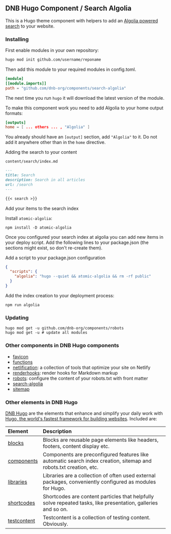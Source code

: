 ## DNB Hugo Component / Search Algolia

This is a Hugo theme component with helpers to add an [Algolia powered search](https://www.algolia.com/) to your website.

### Installing

First enable modules in your own repository:

```bash
hugo mod init github.com/username/reponame
```

Then add this module to your required modules in config.toml.

```toml
[module]
[[module.imports]]
path = "github.com/dnb-org/components/search-algolia"
```

The next time you run `hugo` it will download the latest version of the module.

To make this component work you need to add Algolia to your home output formats:

```toml
[outputs]
home = [ ... others ... , "Algolia" ]
```

You already should have an `[output]` section, add `"Algolia"` to it. Do not add it anywhere other than in the `home` directive.

Adding the search to your content

`content/search/index.md`

```markdown
---
title: Search
description: Search in all articles
url: /search
---

{{< search >}}
```

Add your items to the search index

Install `atomic-algolia`:

```shell
npm install -D atomic-algolia
```

Once you configured your search index at algolia you can add new items in your deploy script. Add the following lines to your package.json (the sections might exist, so don't re-create them). 

Add a script to your package.json configuration

```json
{
  "scripts": {
    "algolia": "hugo --quiet && atomic-algolia && rm -rf public"
  }
}
```

Add the index creation to your deployment process:

```shell
npm run algolia
```

### Updating

```shell
hugo mod get -u github.com/dnb-org/components/robots
hugo mod get -u # update all modules
```

### Other components in DNB Hugo components

-   [favicon](https://github.com/dnb-org/components/tree/main/favicon)
-   [functions](https://github.com/dnb-org/components/tree/main/functions)
-   [netlification](https://github.com/dnb-org/components/tree/main/netlification): a collection of tools that optimize your site on Netlify
-   [renderhooks](https://github.com/dnb-org/components/tree/main/renderhooks): render hooks for Markdown markup
-   [robots](https://github.com/dnb-org/components/tree/main/robots): configure the content of your robots.txt with front matter
-   [search-algolia](https://github.com/dnb-org/components/tree/main/search-algolia)
-   [sitemap](https://github.com/dnb-org/components/tree/main/sitemap)

### Other elements in DNB Hugo

[DNB Hugo](https://github.com/dnb-org) are the elements that enhance and simplify your daily work with [Hugo, the world's fastest framework for building websites](https://gohugo.io/). Included are:

| Element | Description |
| :--- | :--- |
| [blocks](https://github.com/dnb-org/blocks) | Blocks are reusable page elements like headers, footers, content display etc.|
| [components](https://github.com/dnb-org/components) | Components are preconfigured features like automatic search index creation, sitemap and robots.txt creation, etc. |
| [libraries](https://github.com/dnb-org/libraries) | Libraries are a collection of often used external packages, conveniently configured as modules for Hugo. |
| [shortcodes](https://github.com/dnb-org/shortcodes) | Shortcodes are content particles that helpfully solve repeated tasks, like presentation, galleries and so on. |
| [testcontent](https://github.com/dnb-org/testcontent) | Testcontent is a collection of testing content. Obviously. |
